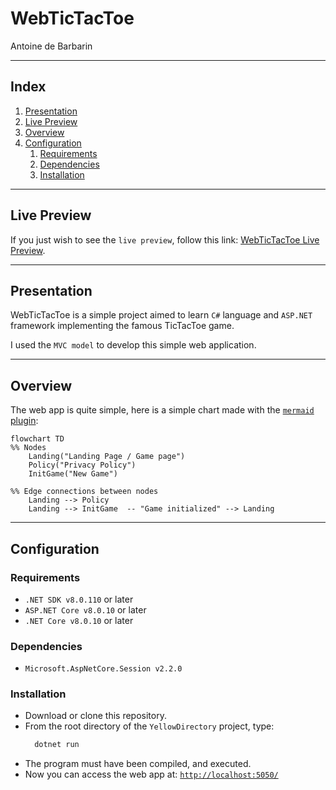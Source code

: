 # WebTicTacToe

Antoine de Barbarin

---

## Index

1. [Presentation](#presentation)
2. [Live Preview](#live-preview)
3. [Overview](#overview)
4. [Configuration](#configuration)
    1. [Requirements](#requirements)
    2. [Dependencies](#dependencies)
    3. [Installation](#installation)

---

## Live Preview

If you just wish to see the `live preview`, follow this link: [WebTicTacToe Live Preview](https://tictactoe.adebarbarin.com).

---

## Presentation

WebTicTacToe is a simple project aimed to learn `C#` language and `ASP.NET` framework implementing the famous TicTacToe game.

I used the `MVC model` to develop this simple web application.

---

## Overview

The web app is quite simple, here is a simple chart made with the [`mermaid` plugin](https://www.mermaidchart.com/):

```mermaid
flowchart TD
%% Nodes
    Landing("Landing Page / Game page")
    Policy("Privacy Policy")
    InitGame("New Game")

%% Edge connections between nodes
    Landing --> Policy
    Landing --> InitGame  -- "Game initialized" --> Landing
```

---

## Configuration

### Requirements

- `.NET SDK v8.0.110` or later
- `ASP.NET Core v8.0.10` or later
- `.NET Core v8.0.10` or later

### Dependencies

- `Microsoft.AspNetCore.Session v2.2.0`

### Installation

- Download or clone this repository.
- From the root directory of the `YellowDirectory` project, type:
  ```Bash
    dotnet run
  ```
- The program must have been compiled, and executed.
- Now you can access the web app at: [`http://localhost:5050/`](http://localhost:5050/)

